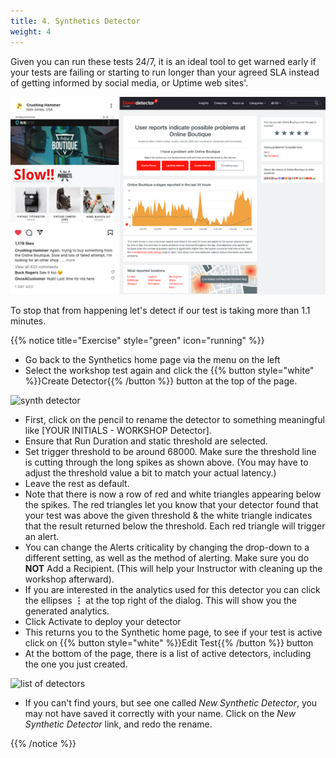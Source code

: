 ```yaml
---
title: 4. Synthetics Detector
weight: 4
---
```

Given you can run these tests 24/7, it is an ideal tool to get warned early if your tests are failing or starting to run longer than your agreed SLA instead of getting informed by social media, or Uptime web sites'.

![Social media](../images/social-media-post.png)

 To stop that from happening let's detect if our test is taking more than 1.1 minutes.

 {{% notice title="Exercise" style="green" icon="running" %}}

* Go back to the Synthetics home page via the menu on the left
* Select the workshop test again and click the {{% button style="white" %}}Create Detector{{% /button %}} button at the top of the page.  

![synth detector](../images/synth-detector.png)

* First, click on the pencil to rename the detector to something meaningful like [YOUR INITIALS - WORKSHOP Detector].
* Ensure that Run Duration and static threshold are selected.
* Set trigger threshold to be around 68000.  Make sure the threshold line is cutting through the long spikes as shown above. (You may have to adjust the threshold value a bit to match your actual latency.)
* Leave the rest as default.
* Note that there is now a row of red and white triangles appearing below the spikes. The red triangles let you know that your detector found that your test was above the given threshold & the white triangle indicates that the result returned below the threshold. Each red triangle will trigger an alert.  
* You can change the Alerts criticality by changing the drop-down to a different setting, as well as the method of alerting.  Make sure you do **NOT** Add a Recipient. (This will help your Instructor with cleaning up the workshop afterward).
* If you are interested in the analytics used for this detector you can click the ellipses **⋮**  at the top right of the dialog. This will show you the generated analytics.
* Click Activate to deploy your detector
* This returns you to the Synthetic home page, to see if your test is active click on {{% button style="white" %}}Edit Test{{% /button %}} button
* At the bottom of the page, there is a list of active detectors,  including the one you just created.

![list of detectors](../images/detector-list.png)

* If you can't find yours, but see one called *New Synthetic Detector*, you may not have saved it correctly with your name. Click on the *New Synthetic Detector* link, and redo the rename.

{{% /notice %}}

